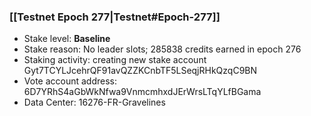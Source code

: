 ### [[Testnet Epoch 277|Testnet#Epoch-277]]
* Stake level: **Baseline**
* Stake reason: No leader slots; 285838 credits earned in epoch 276
* Staking activity: creating new stake account Gyt7TCYLJcehrQF91avQZZKCnbTF5LSeqjRHkQzqC9BN
* Vote account address: 6D7YRhS4aGbWkNfwa9VnmcmhxdJErWrsLTqYLfBGama
* Data Center: 16276-FR-Gravelines